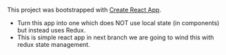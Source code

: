 This project was bootstrapped with [Create React App](https://github.com/facebookincubator/create-react-app).

* Turn this app into one which does NOT use local state (in components) but instead uses Redux.
* This is simple react app in next branch we are going to wind this with redux state management.